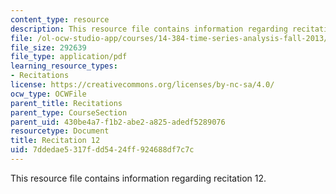 ```yaml
---
content_type: resource
description: This resource file contains information regarding recitation 12.
file: /ol-ocw-studio-app/courses/14-384-time-series-analysis-fall-2013/7ddedae5317fdd5424ff924688df7c7c_MIT14_384F13_rec12.pdf
file_size: 292639
file_type: application/pdf
learning_resource_types:
- Recitations
license: https://creativecommons.org/licenses/by-nc-sa/4.0/
ocw_type: OCWFile
parent_title: Recitations
parent_type: CourseSection
parent_uid: 430be4a7-f1b2-abe2-a825-adedf5289076
resourcetype: Document
title: Recitation 12
uid: 7ddedae5-317f-dd54-24ff-924688df7c7c
---
```

This resource file contains information regarding recitation 12.